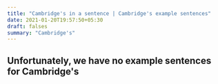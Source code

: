 ```yaml
---
title: "Cambridge's in a sentence | Cambridge's example sentences"
date: 2021-01-20T19:57:50+05:30
draft: falses
summary: "Cambridge's"
---
```

## Unfortunately, we have no example sentences for Cambridge's                 
